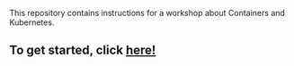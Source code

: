 This repository contains instructions for a workshop about Containers and Kubernetes. 

## To get started, click  <a href="https://github.com/pelithne/k8s/blob/master/workshop.md">here!</a>
